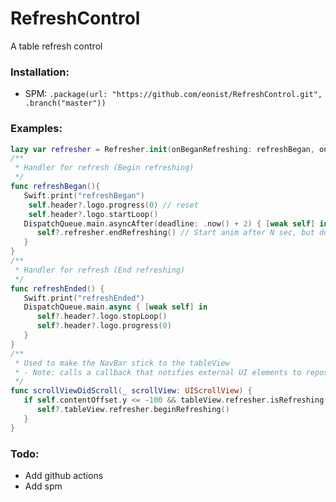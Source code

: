 # RefreshControl
A table refresh control

### Installation:
- SPM: `.package(url: "https://github.com/eonist/RefreshControl.git", .branch("master"))`

### Examples:
```swift
lazy var refresher = Refresher.init(onBeganRefreshing: refreshBegan, onEndedRefreshing: refreshEnded)
/**
 * Handler for refresh (Begin refreshing)
 */
func refreshBegan(){
   Swift.print("refreshBegan")
	self.header?.logo.progress(0) // reset
	self.header?.logo.startLoop()
   DispatchQueue.main.asyncAfter(deadline: .now() + 2) { [weak self] in // Simulates network delay
      self?.refresher.endRefreshing() // Start anim after N sec, but doesn't block the app
   }
}
/**
 * Handler for refresh (End refreshing)
 */
func refreshEnded() {
   Swift.print("refreshEnded")
   DispatchQueue.main.async { [weak self] in
      self?.header?.logo.stopLoop()
      self?.header?.logo.progress(0)
   }
}
/**
 * Used to make the NavBar stick to the tableView
 * - Note: calls a callback that notifies external UI elements to reposition etc
 */
func scrollViewDidScroll(_ scrollView: UIScrollView) {
   if self.contentOffset.y <= -100 && tableView.refresher.isRefreshing == false {
      self?.tableView.refresher.beginRefreshing()
   }
}

```

### Todo:
- Add github actions
- Add spm
